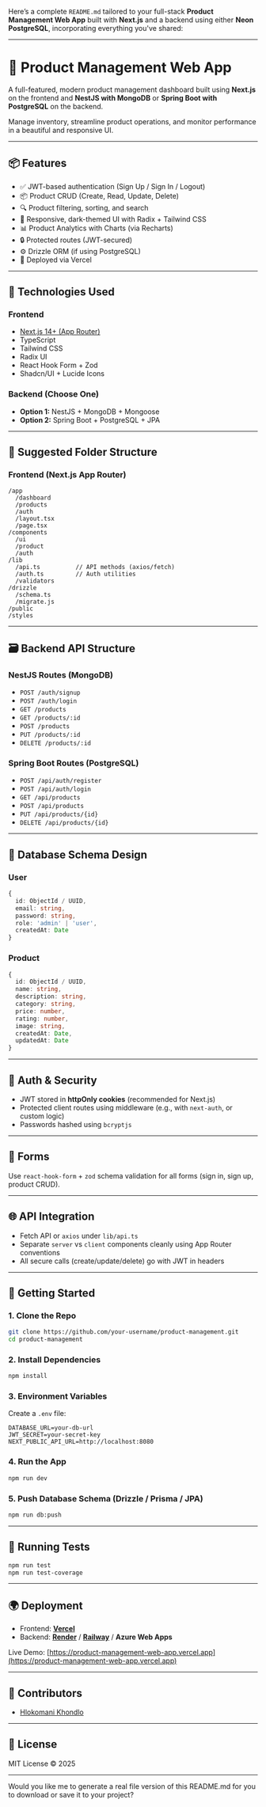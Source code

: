 Here’s a complete `README.md` tailored to your full-stack **Product Management Web App** built with **Next.js** and a backend using either **Neon PostgreSQL**, incorporating everything you've shared:

---

# 🛒 Product Management Web App

A full-featured, modern product management dashboard built using **Next.js** on the frontend and **NestJS with MongoDB** or **Spring Boot with PostgreSQL** on the backend.

Manage inventory, streamline product operations, and monitor performance in a beautiful and responsive UI.

---

## 📦 Features

- ✅ JWT-based authentication (Sign Up / Sign In / Logout)
- 📦 Product CRUD (Create, Read, Update, Delete)
- 🔍 Product filtering, sorting, and search
- 🎨 Responsive, dark-themed UI with Radix + Tailwind CSS
- 📊 Product Analytics with Charts (via Recharts)
- 🔒 Protected routes (JWT-secured)
- ⚙️ Drizzle ORM (if using PostgreSQL)
- 🚀 Deployed via Vercel

---

## 🧱 Technologies Used

### Frontend

- [Next.js 14+ (App Router)](https://nextjs.org/)
- TypeScript
- Tailwind CSS
- Radix UI
- React Hook Form + Zod
- Shadcn/UI + Lucide Icons

### Backend (Choose One)

- **Option 1:** NestJS + MongoDB + Mongoose
- **Option 2:** Spring Boot + PostgreSQL + JPA

---

## 📁 Suggested Folder Structure

### Frontend (Next.js App Router)

```
/app
  /dashboard
  /products
  /auth
  /layout.tsx
  /page.tsx
/components
  /ui
  /product
  /auth
/lib
  /api.ts          // API methods (axios/fetch)
  /auth.ts         // Auth utilities
  /validators
/drizzle
  /schema.ts
  /migrate.js
/public
/styles
```

---

## 🗃️ Backend API Structure

### NestJS Routes (MongoDB)

- `POST /auth/signup`
- `POST /auth/login`
- `GET /products`
- `GET /products/:id`
- `POST /products`
- `PUT /products/:id`
- `DELETE /products/:id`

### Spring Boot Routes (PostgreSQL)

- `POST /api/auth/register`
- `POST /api/auth/login`
- `GET /api/products`
- `POST /api/products`
- `PUT /api/products/{id}`
- `DELETE /api/products/{id}`

---

## 🧬 Database Schema Design

### User

```ts
{
  id: ObjectId / UUID,
  email: string,
  password: string,
  role: 'admin' | 'user',
  createdAt: Date
}
```

### Product

```ts
{
  id: ObjectId / UUID,
  name: string,
  description: string,
  category: string,
  price: number,
  rating: number,
  image: string,
  createdAt: Date,
  updatedAt: Date
}
```

---

## 🔐 Auth & Security

- JWT stored in **httpOnly cookies** (recommended for Next.js)
- Protected client routes using middleware (e.g., with `next-auth`, or custom logic)
- Passwords hashed using `bcryptjs`

---

## 🧾 Forms

Use `react-hook-form` + `zod` schema validation for all forms (sign in, sign up, product CRUD).

---

## 🌐 API Integration

- Fetch API or `axios` under `lib/api.ts`
- Separate `server` vs `client` components cleanly using App Router conventions
- All secure calls (create/update/delete) go with JWT in headers

---

## 🚀 Getting Started

### 1. Clone the Repo

```bash
git clone https://github.com/your-username/product-management.git
cd product-management
```

### 2. Install Dependencies

```bash
npm install
```

### 3. Environment Variables

Create a `.env` file:

```env
DATABASE_URL=your-db-url
JWT_SECRET=your-secret-key
NEXT_PUBLIC_API_URL=http://localhost:8080
```

### 4. Run the App

```bash
npm run dev
```

### 5. Push Database Schema (Drizzle / Prisma / JPA)

```bash
npm run db:push
```

---

## 🧪 Running Tests

```bash
npm run test
npm run test-coverage
```

---

## 🌍 Deployment

- Frontend: **[Vercel](https://vercel.com)**
- Backend: **[Render](https://render.com)** / **[Railway](https://railway.app)** / **Azure Web Apps**

Live Demo: [https://product-management-web-app.vercel.app](https://product-management-web-app.vercel.app)

---

## 👤 Contributors

- [Hlokomani Khondlo](https://www.linkedin.com/in/hlokomani-khondlo)

---

## 📃 License

MIT License © 2025

---

Would you like me to generate a real file version of this README.md for you to download or save it to your project?

